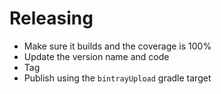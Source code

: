 # Releasing

- Make sure it builds and the coverage is 100%
- Update the version name and code
- Tag
- Publish using the `bintrayUpload` gradle target
